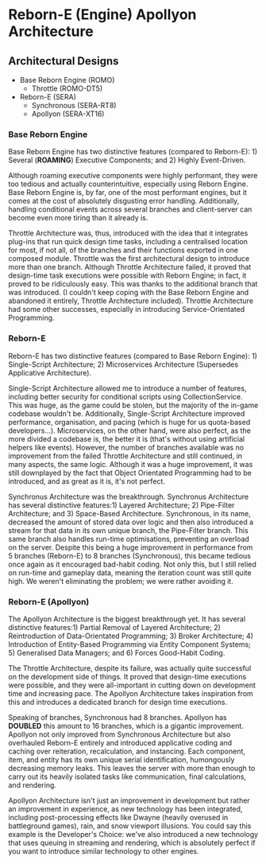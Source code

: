 # Reborn-E (Engine) Apollyon Architecture

## Architectural Designs
- Base Reborn Engine (ROMO)
  - Throttle (ROMO-DT5)
- Reborn-E (SERA)
  - Synchronous (SERA-RT8)
  - Apollyon (SERA-XT16)

### Base Reborn Engine
Base Reborn Engine has two distinctive features (compared to Reborn-E): 1) Several (**ROAMING**) Executive Components; and 2) Highly Event-Driven. 

Although roaming executive components were highly performant, they were too tedious and actually counterintuitive, especially using Reborn Engine. Base Reborn Engine is, by far, one of the most performant engines, but it comes at the cost of absolutely disgusting error handling. Additionally, handling conditional events across several branches and client-server can become even more tiring than it already is. 

Throttle Architecture was, thus, introduced with the idea that it integrates plug-ins that run quick design time tasks, including a centralised location for most, if not all, of the branches and their functions exported in one composed module. Throttle was the first architectural design to introduce more than one branch. Although Throttle Architecture failed, it proved that design-time task executions were possible with Reborn Engine; in fact, it proved to be ridiculously easy. This was thanks to the additional branch that was introduced. (I couldn't keep coping with the Base Reborn Engine and abandoned it entirely, Throttle Architecture included). Throttle Architecture had some other successes, especially in introducing Service-Orientated Programming. 

### Reborn-E
Reborn-E has two distinctive features (compared to Base Reborn Engine): 1) Single-Script Architecture; 2) Microservices Architecture (Supersedes Applicative Architecture).

Single-Script Architecture allowed me to introduce a number of features, including better security for conditional scripts using CollectionService. This was huge, as the game could be stolen, but the majority of the in-game codebase wouldn't be. Additionally, Single-Script Architecture improved performance, organisation, and pacing (which is huge for us quota-based developers...). Microservices, on the other hand, were also perfect, as the more divided a codebase is, the better it is (that's without using artificial helpers like events). However, the number of branches available was no improvement from the failed Throttle Architecture and still continued, in many aspects, the same logic. Although it was a huge improvement, it was still downplayed by the fact that Object Orientated Programming had to be introduced, and as great as it is, it's not perfect. 

Synchronus Architecture was the breakthrough. Synchronus Architecture has several distinctive features:1) Layered Architecture; 2) Pipe-Filter Architecture; and 3) Space-Based Architecture. Synchronous, in its name, decreased the amount of stored data over logic and then also introduced a stream for that data in its own unique branch, the Pipe-Filter branch. This same branch also handles run-time optimisations, preventing an overload on the server. Despite this being a huge improvement in performance from 5 branches (Reborn-E) to 8 branches (Synchronous), this became tedious once again as it encouraged bad-habit coding. Not only this, but I still relied on run-time and gameplay data, meaning the iteration count was still quite high. We weren't eliminating the problem; we were rather avoiding it. 

### Reborn-E (Apollyon)
The Apollyon Architecture is the biggest breakthrough yet. It has several distinctive features:1) Partial Removal of Layered Architecture; 2) Reintroduction of Data-Orientated Programming; 3) Broker Architecture; 4) Introduction of Entity-Based Programming via Entity Component Systems; 5) Generalised Data Managers; and 6) Forces Good-Habit Coding. 

The Throttle Architecture, despite its failure, was actually quite successful on the development side of things. It proved that design-time executions were possible, and they were all-important in cutting down on development time and increasing pace. The Apollyon Architecture takes inspiration from this and introduces a dedicated branch for design time executions.

Speaking of branches, Synchronous had 8 branches. Apollyon has **DOUBLED** this amount to 16 branches, which is a gigantic improvement. Apollyon not only improved from Synchronous Architecture but also overhauled Reborn-E entirely and introduced applicative coding and caching over reiteration, recalculation, and instancing. Each component, item, and entity has its own unique serial identification, humongously decreasing memory leaks. This leaves the server with more than enough to carry out its heavily isolated tasks like communication, final calculations, and rendering. 

Apollyon Architecture isn't just an improvement in development but rather an improvement in experience, as new technology has been integrated, including post-processing effects like Dwayne (heavily overused in battleground games), rain, and snow viewport illusions. You could say this example is the Developer's Choice: we've also introduced a new technology that uses queuing in streaming and rendering, which is absolutely perfect if you want to introduce similar technology to other engines. 
